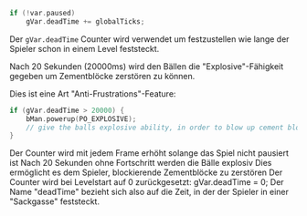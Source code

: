 ```c++
if (!var.paused)
    gVar.deadTime += globalTicks;
```

Der `gVar.deadTime` Counter wird verwendet um festzustellen wie lange der Spieler schon in einem Level feststeckt.

Nach 20 Sekunden (20000ms) wird den Bällen die "Explosive"-Fähigkeit gegeben um Zementblöcke zerstören zu können.

Dies ist eine Art "Anti-Frustrations"-Feature:

```c++
if (gVar.deadTime > 20000) {
    bMan.powerup(PO_EXPLOSIVE); 
    // give the balls explosive ability, in order to blow up cement block and get on with the game
}
```

Der Counter wird mit jedem Frame erhöht solange das Spiel nicht pausiert ist
Nach 20 Sekunden ohne Fortschritt werden die Bälle explosiv
Dies ermöglicht es dem Spieler, blockierende Zementblöcke zu zerstören
Der Counter wird bei Levelstart auf 0 zurückgesetzt: gVar.deadTime = 0;
Der Name "deadTime" bezieht sich also auf die Zeit, in der der Spieler in einer "Sackgasse" feststeckt.

